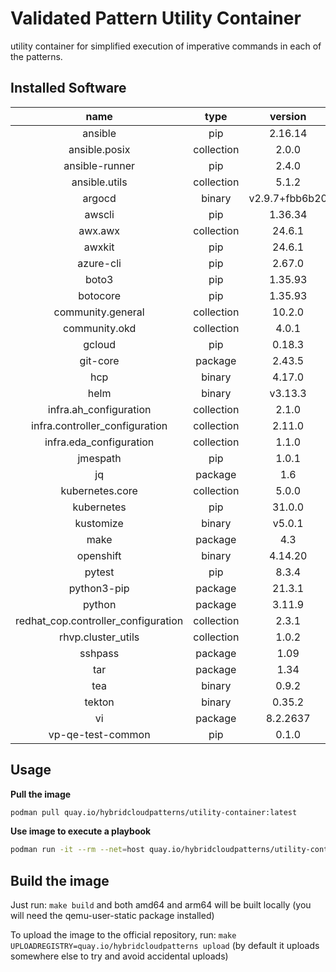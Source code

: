 # Validated Pattern Utility Container

utility container for simplified execution of imperative commands in each of the patterns.


## Installed Software

|               name                |  type    |   version    |
|:---------------------------------:|:--------:|:------------:|
|ansible                            |pip       |2.16.14       |
|ansible.posix                      |collection|2.0.0         |
|ansible-runner                     |pip       |2.4.0         |
|ansible.utils                      |collection|5.1.2         |
|argocd                             |binary    |v2.9.7+fbb6b20|
|awscli                             |pip       |1.36.34       |
|awx.awx                            |collection|24.6.1        |
|awxkit                             |pip       |24.6.1        |
|azure-cli                          |pip       |2.67.0        |
|boto3                              |pip       |1.35.93       |
|botocore                           |pip       |1.35.93       |
|community.general                  |collection|10.2.0        |
|community.okd                      |collection|4.0.1         |
|gcloud                             |pip       |0.18.3        |
|git-core                           |package   |2.43.5        |
|hcp                                |binary    |4.17.0        |
|helm                               |binary    |v3.13.3       |
|infra.ah_configuration             |collection|2.1.0         |
|infra.controller_configuration     |collection|2.11.0        |
|infra.eda_configuration            |collection|1.1.0         |
|jmespath                           |pip       |1.0.1         |
|jq                                 |package   |1.6           |
|kubernetes.core                    |collection|5.0.0         |
|kubernetes                         |pip       |31.0.0        |
|kustomize                          |binary    |v5.0.1        |
|make                               |package   |4.3           |
|openshift                          |binary    |4.14.20       |
|pytest                             |pip       |8.3.4         |
|python3-pip                        |package   |21.3.1        |
|python                             |package   |3.11.9        |
|redhat_cop.controller_configuration|collection|2.3.1         |
|rhvp.cluster_utils                 |collection|1.0.2         |
|sshpass                            |package   |1.09          |
|tar                                |package   |1.34          |
|tea                                |binary    |0.9.2         |
|tekton                             |binary    |0.35.2        |
|vi                                 |package   |8.2.2637      |
|vp-qe-test-common                  |pip       |0.1.0         |

## Usage
**Pull the image**
```bash
podman pull quay.io/hybridcloudpatterns/utility-container:latest
```

**Use image to execute a playbook**
```bash
podman run -it --rm --net=host quay.io/hybridcloudpatterns/utility-container:latest ansible-playbook <playbook>.yml
```

## Build the image
Just run: `make build` and both amd64 and arm64 will be built locally (you will need the qemu-user-static package installed)

To upload the image to the official repository, run: `make UPLOADREGISTRY=quay.io/hybridcloudpatterns upload` (by default it uploads somewhere else
to try and avoid accidental uploads)


